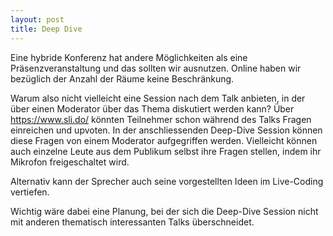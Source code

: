 ```yaml
---
layout: post
title: Deep Dive
---
```


Eine hybride Konferenz hat andere Möglichkeiten als eine Präsenzveranstaltung und das sollten wir ausnutzen.
Online haben wir bezüglich der Anzahl der Räume keine Beschränkung.

Warum also nicht vielleicht eine Session nach dem Talk anbieten, in der über einen Moderator über das Thema diskutiert werden kann?
Über https://www.sli.do/ könnten Teilnehmer schon während des Talks Fragen einreichen und upvoten.
In der anschliessenden Deep-Dive Session können diese Fragen von einem Moderator aufgegriffen werden.
Vielleicht können auch einzelne Leute aus dem Publikum selbst ihre Fragen stellen, indem ihr Mikrofon freigeschaltet wird.

Alternativ kann der Sprecher auch seine vorgestellten Ideen im Live-Coding vertiefen.

Wichtig wäre dabei eine Planung, bei der sich die Deep-Dive Session nicht mit anderen thematisch interessanten Talks überschneidet.
